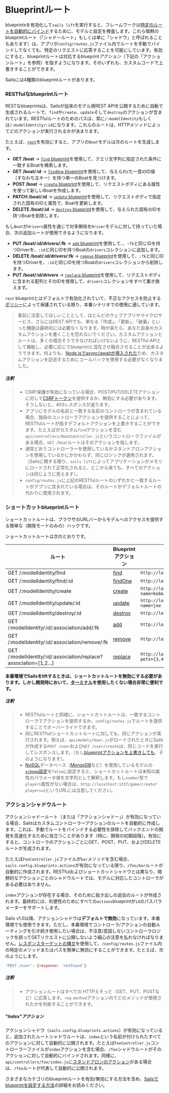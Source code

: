 # Blueprintルート

blueprintsを有効化して`sails lift`を実行すると、フレームワークは[特定のルートを自動的にバインド](https://sailsguides.jp/doc/concepts/Routes)するために、モデルと設定を検査します。これら暗黙のblueprintルート（「シャドールート」もしくは単に「シャドウ」と呼ばれることもあります）は、アプリが`config/routes.js`ファイル内でルートを手動でバインドしてなくても、特定のリクエストに応答することを可能にしています。有効にすると、blueprintルートは対応するblueprint*アクション*（下記の「アクションルート」を参照）を指すようになります。そのいずれも、カスタムコードで上書きすることができます。

Sailsには4種類のblueprintルートがあります。

### RESTfulなblueprintルート

RESTなblueprintsは、Sailsが従来のモデル用REST APIを公開するために自動で生成されるルートで、`find`や`create`、`update`そして`destroy`のアクションが含まれています。RESTfulルートのためのパスは、常に`/:modelIdentity`もしくは`/:modelIdentity/:id`になります。これらのルートは、HTTPメソッドによってどのアクションが実行されるかが決まります。

たとえば、[`rest`](https://sailsguides.jp/doc/reference/configuration/sails-config-blueprints#?routerelated-settings)を有効にすると、アプリの`Boat`モデルは次のルートを生成します。

+ **GET /boat** -> [`find` blueprint](https://sailsguides.jp/doc/reference/blueprint-api/find-where)を使用して、クエリ文字列に指定された条件に一致するBoatを検索します。
+ **GET /boat/:id** -> [`findOne` blueprint](https://sailsguides.jp/doc/reference/blueprint-api/find-one)を使用して、与えられrた一意のID値（すなわち主キー）を持つ単一のBoatを見つけます。
+ **POST /boat** -> [`create` blueprint](https://sailsguides.jp/doc/reference/blueprint-api/create)を使用して、リクエストボディにある属性を使って新しいBoatを作成します。
+ **PATCH /boat/:id** -> [`update` blueprint](https://sailsguides.jp/doc/reference/blueprint-api/update)を使用して、リクエストボディで指定された固有のIDと属性で、Boatを更新します。
+ **DELETE /boat/:id** -> [`destroy` blueprint](https://sailsguides.jp/doc/reference/blueprint-api/destroy)を使用して、与えられた固有のIDを持つBoatを削除します。


もし`Boat`が`drivers`属性を通じで対多関係を`Driver`モデルに対して持っていた場合、次の追加ルートが使用できるようになります。

+ **PUT /boat/:id/drivers/:fk** -> [`add` blueprint](https://sailsguides.jp/doc/reference/blueprint-api/add-to)を使用して、、`:fk`と同じIDを持つDriverを、`:id`と同じIDを持つBoatの`drivers`コレクションに追加します。
+ **DELETE /boat/:id/drivers/:fk** -> [`remove` blueprint](https://sailsguides.jp/doc/reference/blueprint-api/remove-from)を使用して、`:fk`と同じIDを持つDriverを、`:id`と同じIDを持つBoatの`drivers`コレクションから削除します。
+ **PUT /boat/:id/drivers** -> [`replace` blueprint](https://sailsguides.jp/doc/reference/blueprint-api/replace)を使用して、リクエストボディに含まれる配列とそのIDを使用して、`drivers`コレクションをすべて置き換えます。

`rest` blueprintとはデフォルトで有効化されていて、不正なアクセスを防止する[ポリシー](https://sailsguides.jp/doc/concepts/Policies)によって保護されている限り、本番シナリオでの使用に適しています。

> 事前に注意してほしいこととして、ほとんどのウェブアプリやマイクロサービス、さらにはREST APIでも、単なる「作成」、「更新」、「破棄」といった機能は最終的には必要なくなります。時が来たら、あなた自身のカスタムアクションを書くことを恐れないでください。カスタムアクションとルートは、多くの場合そうできなければいけないように、RESTful APIとして機能し、必要に応じてblueprintと混在させ融合させることが出来るようできます。何よりも、[Node.jsでasync/awaitが導入された](https://gist.github.com/mikermcneil/c1028d000cc0cc8bce995a2a82b29245)ため、カスタムアクションを記述するためにコールバックを使用する必要がなくなりました。

<!--
If we keep this, we should find a way to word it better:
In fact, unless you're already familiar with how to customize blueprints in Sails, it's usually a good idea to lean towards using custom actions any time you find yourself unsure whether to continue with REST blueprints or switch to a custom action for a particular feature, it's usually a good idea to lean towards custom actions.
-->

##### 注釈

> + CSRF保護が有効になっている場合、POST/PUT/DELETEアクションに対して[CSRFトークン](https://sailsguides.jp/doc/concepts/security/csrf)を提供するか、無効にする必要があります。そうしないと、403レスポンスが返ります。
> + アプリにモデルの名前と一致する名前のコントローラが含まれている場合、独自のコントローラアクションを提供することによって、RESTfulルートが指すデフォルトアクションを上書きすることができます。たとえばがカスタム`find`アクションを含む`api/controllers/BoatController.js`というコントローラファイルがある場合、`GET /boat`ルートはそのアクションを指します。
> + 通常どおりコントローラーを使用しているかスタンドアロンアクションを使用しているかにかかわらず、同じロジックが適用されます。（Sailsに関する限り、`sails lift`によってアプリケーションがメモリにロードされて正常化されると、どこから来ても、すべてのアクションは同じように見えます）。
> + `config/routes.js`に上記のRESTfulルートのいずれかと一致するルートがアプリに含まれている場合は、そのルートがデフォルトルートの代わりに使用されます。

### ショートカットblueprintルート

ショートカットルートは、ブラウザのURLバーからモデルへのアクセスを提供する簡単な（開発モードのみの）ハックです。

ショートカットルートは次のとおりです。

| ルート | Blueprintアクション | URL例 |
| ----- | ----------------------- | ------- |
| GET /:modelIdentity/find | [find](https://sailsguides.jp/doc/reference/blueprint-api/find-where) | `http://localhost:1337/user/find?name=bob`
| GET /:modelIdentity/find/:id | [findOne](https://sailsguides.jp/doc/reference/blueprint-api/find-one) | `http://localhost:1337/user/find/123`
| GET /:modelIdentity/create | [create](https://sailsguides.jp/doc/reference/blueprint-api/create) | `http://localhost:1337/user/create?name=bob&age=18`
| GET /:modelIdentity/update/:id | [update](https://sailsguides.jp/doc/reference/blueprint-api/update) | `http://localhost:1337/user/update/123?name=joe`
| GET /:modelIdentity/destroy/:id | [destroy](https://sailsguides.jp/doc/reference/blueprint-api/destroy) | `http://localhost:1337/user/destroy/123`
| GET /:modelIdentity/:id/:association/add/:fk | [add](https://sailsguides.jp/doc/reference/blueprint-api/add-to) | `http://localhost:1337/user/123/pets/add/3`
| GET /:modelIdentity/:id/:association/remove/:fk | [remove](https://sailsguides.jp/doc/reference/blueprint-api/remove-from) | `http://localhost:1337/user/123/pets/remove/3`
| GET /:modelIdentity/:id/:association/replace?association=[1,2...] | [replace](https://sailsguides.jp/doc/reference/blueprint-api/replace) | `http://localhost:1337/user/123/pets/replace?pets=[3,4]`

**本番環境でSailsをliftするときは、ショートカットルートを無効にする必要があります。しかし開発時において、[ターミナル](https://sailsguides.jp/doc/reference/command-line-interface/sails-console)を使用したくない場合非常に便利です。**

##### 注釈

> + RESTfulルートと同様に、ショートカットルートは、一致するコントローラでアクションを提供するか、`config/routes.js`でルートを提供することでオーバーライドできます。
> + 同じRESTful/ショートカットルートに対しても、同じアクションが実行されます。例えば、`api/models/User.js`がロードされたときにSailsが作成する`POST /user`および`GET /user/create`は、同じコードを実行してレスポンスします。（もし[blueprintアクションを上書きしても](https://sailsguides.jp/doc/reference/blueprint-api#?overriding-blueprints)、そのようになります）。
> + <a href="https://en.wikipedia.org/wiki/NoSQL" target="_blank">NoSQL</a>データベース（<a href="https://docs.mongodb.com/" target="_blank">MongoDB</a>など）を使用しているモデルの[`schema`設定](https://sailsguides.jp/doc/concepts/models-and-orm/model-settings#?schema)を`false`に設定すると、ショートカットルートは未知の属性のパラメータ値を文字列として解釈します。もし`number`型で`players`属性がない場合は、`http://localhost:1337/game/create?players=2`というURLには注意してください。

### アクションシャドウルート

アクションシャドールート（または「アクションシャドー」）が有効になっている場合、Sailsはカスタムコントローラーアクションのルートを自動的に作成します。これは、手動でルートをバインドする必要性を排除してバックエンドの開発を高速化するために役立つことがあります（特に、開発の初期段階）。有効にすると、コントローラのアクションごとにGET、POST、PUT、およびDELETEルートが生成されます。

たとえば`FooController.js`ファイルが`bar`メソッドを含む場合、`sails.config.blueprints.actions`が有効になっている限り、`/foo/bar`ルートが自動的に作成されます。RESTfulおよびショートカットシャドウとは異なり、暗黙的なアクションごとのシャドウルートでは、モデルに対応したコントローラがある必要はありません。

`index`アクションが存在する場合、そのために抜き出しの追加のルートが作成されます。最終的には、利便性のためにすべての`actions`blueprintが`id`のパスパラメーターをサポートします。

Sails v1.0以降、アクションシャドウは**デフォルトで無効**になっています。本番環境でも使用できます。ただし、本番環境でコントローラ/アクションの自動ルーティングを引き続き使用したい場合は、不注意/意図しないコントローラロジックを誤ってGETリクエストに公開しないよう細心の注意を払わなければなりません。[レスポンスターゲットの構文](https://sailsguides.jp/doc/concepts/routes/custom-routes#?response-target-syntax)を使用して、`/config/routes.js`ファイル内の特定のメソッドまたはパスを簡単に無効にすることができます。たとえば、次のようにします。

```javascript
'POST /user': {response: 'notFound'}
```

##### 注釈

> + アクションルートはすべての HTTPえそっど（GET、PUT、POSTなど）に応答します。`req.method`アクション内でどのメソッドが使用されたかを判断することができます。

##### "Index"アクション

アクションシャドウ（`sails.config.blueprints.actions`）が有効になっていると、追加されたルートシャドウルートは、`index`という名前が付けられたすべてのアクションに対して自動的に公開されます。たとえば`FooController.js`コントローラーファイルが`index`アクションを含む場合、`/foo`シャドウルートがそのアクションに対して自動的にバインドされます。同様に、`api/controllers/foo/index.js`に[スタンドアロンのアクション](https://sailsguides.jp/doc/concepts/actions-and-controllers#?standalone-actions)がある場合は、`/foo`ルートが代表して自動的に公開されます。

<!--
TODO: check on this (it's unclear what point it was trying to get across):

> Note:  Action shadows come with a special exception for top-level standalone actions.  For example, if you have a standalone action at `api/controllers/index.js`, it will be bound to a `/` shadow route automatically.

-->

さまざまなカテゴリのblueprintルートを有効/無効にする方法を含め、[Sailsでblueprintを設定する方法](https://sailsguides.jp/doc/reference/configuration/sails-config-blueprints)の詳細をお読みください。

<docmeta name="displayName" value="Blueprint routes">
<docmeta name="displayName_ja" value="Blueprintルート">
